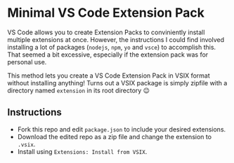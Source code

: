 # Minimal VS Code Extension Pack

VS Code allows you to create Extension Packs to conviniently install multiple extensions at once. However, the instructions I could find involved installing a lot of packages (`nodejs`, `npm`, `yo` and `vsce`) to accomplish this. That seemed a bit excessive, especially if the extension pack was for personal use.

This method lets you create a VS Code Extension Pack in VSIX format without installing anything! Turns out a VSIX package is simply zipfile with a directory named `extension` in its root directory 😉

## Instructions

- Fork this repo and edit `package.json` to include your desired extensions. 
- Download the edited repo as a zip file and change the extension to `.vsix`.
- Install using `Extensions: Install from VSIX`.
